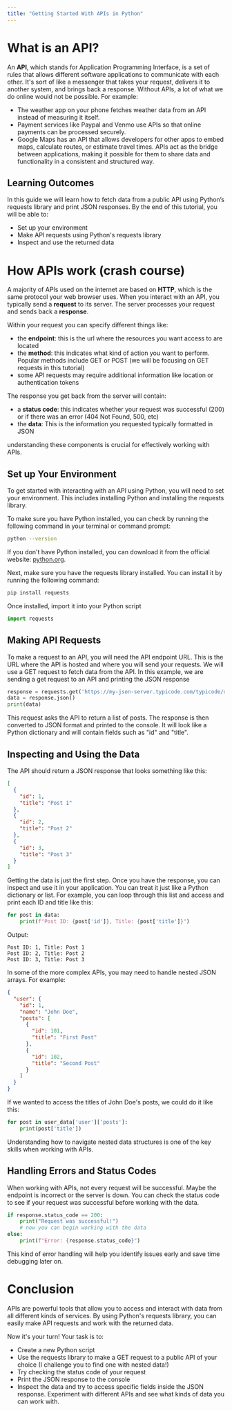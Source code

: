 ```yaml
---
title: "Getting Started With APIs in Python"
---
```


# What is an API?

An **API**, which stands for Application Programming Interface, is a set of rules that allows different software applications to communicate with each other. It's sort of like a messenger that takes your request, delivers it to another system, and brings back a response. Without APIs, a lot of what we do online would not be possible. For example:
- The weather app on your phone fetches weather data from an API instead of measuring it itself.
- Payment services like Paypal and Venmo use APIs so that online payments can be processed securely.
- Google Maps has an API that allows developers for other apps to embed maps, calculate routes, or estimate travel times.
APIs act as the bridge between applications, making it possible for them to share data and functionality in a consistent and structured way.

## Learning Outcomes

In this guide we will learn how to fetch data from a public API using Python’s requests library and print JSON responses. By the end of this tutorial, you will be able to: 

- Set up your environment
- Make API requests using Python's requests library
- Inspect and use the returned data

# How APIs work (crash course)
A majority of APIs used on the internet are based on **HTTP**, which is the same protocol your web browser uses. When you interact with an API, you typically send a **request** to its server. The server processes your request and sends back a **response**.

Within your request you can specify different things like:
- the **endpoint**: this is the url where the resources you want access to are located
- the **method**: this indicates what kind of action you want to perform. Popular methods include GET or POST (we will be focusing on GET requests in this tutorial)
- some API requests may require additional information like location or authentication tokens

The response you get back from the server will contain:
- a **status code**: this indicates whether your request was successful (200) or if there was an error (404 Not Found, 500, etc)
- the **data**: This is the information you requested typically formatted in JSON

understanding these components is crucial for effectively working with APIs.


## Set up Your Environment
To get started with interacting with an API using Python, you will need to set your environment. This includes installing Python and installing the requests library.

To make sure you have Python installed, you can check by running the following command in your terminal or command prompt:

```bash
python --version
```
If you don't have Python installed, you can download it from the official website: [python.org](https://www.python.org/downloads/).

Next, make sure you have the requests library installed. You can install it by running the following command:

```bash
pip install requests
```
Once installed, import it into your Python script

```python
import requests
```

## Making API Requests
To make a request to an API, you will need the API endpoint URL. This is the URL where the API is hosted and where you will send your requests. We will use a GET request to fetch data from the API.
In this example, we are sending a get request to an API and printing the JSON response 

```python
response = requests.get('https://my-json-server.typicode.com/typicode/demo/posts')
data = response.json()
print(data)
```
This request asks the API to return a list of posts. The response is then converted to JSON format and printed to the console. It will look like a Python dictionary and will contain fields such as "id" and "title".

## Inspecting and Using the Data
The API should return a JSON response that looks something like this:

```json
[
  {
    "id": 1,
    "title": "Post 1"
  },
  {
    "id": 2,
    "title": "Post 2"
  },
  {
    "id": 3,
    "title": "Post 3"
  }
]
```
Getting the data is just the first step. Once you have the response, you can inspect and use it in your application. You can treat it just like a Python dictionary or list. For example, you can loop through this list and access and print each ID and title like this:

```python
for post in data:
    print(f"Post ID: {post['id']}, Title: {post['title']}")
```
Output:
```
Post ID: 1, Title: Post 1
Post ID: 2, Title: Post 2  
Post ID: 3, Title: Post 3
```

In some of the more complex APIs, you may need to handle nested JSON arrays. For example:
```json
{
  "user": {
    "id": 1,
    "name": "John Doe",
    "posts": [
      {
        "id": 101,
        "title": "First Post"
      },
      {
        "id": 102,
        "title": "Second Post"
      }
    ]
  }
}
```
If we wanted to access the titles of John Doe's posts, we could do it like this:

```python
for post in user_data['user']['posts']:
    print(post['title'])
```
Understanding how to navigate nested data structures is one of the key skills when working with APIs.
## Handling Errors and Status Codes
When working with APIs, not every request will be successful. Maybe the endpoint is incorrect or the server is down. You can check the status code to see if your request was successful before working with the data.
```python
if response.status_code == 200:
    print("Request was successful!")
    # now you can begin working with the data
else:
    print(f"Error: {response.status_code}")
```
This kind of error handling will help you identify issues early and save time debugging later on.

# Conclusion
APIs are powerful tools that allow you to access and interact with data from all different kinds of services. By using Python's requests library, you can easily make API requests and work with the returned data.

Now it's your turn!
Your task is to:
- Create a new Python script
- Use the requests library to make a GET request to a public API of your choice (I challenge you to find one with nested data!)
- Try checking the status code of your request
-  Print the JSON response to the console
- Inspect the data and try to access specific fields inside the JSON response.
Experiment with different APIs and see what kinds of data you can work with.

